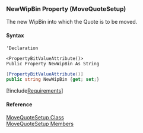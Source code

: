 ﻿### NewWipBin Property (MoveQuoteSetup)

The new WipBin into which the Quote is to be moved.

#### Syntax

```vbnet
'Declaration

<PropertyBitValueAttribute()>
Public Property NewWipBin As String
```

```csharp
[PropertyBitValueAttribute()]
public string NewWipBin {get; set;}
```

[!include[Requirements](../partials/requirements.md)]

#### Reference

[MoveQuoteSetup Class](FChoice.Toolkits.Clarify~FChoice.Toolkits.Clarify.Contracts.MoveQuoteSetup.md)  
[MoveQuoteSetup Members](FChoice.Toolkits.Clarify~FChoice.Toolkits.Clarify.Contracts.MoveQuoteSetup_members.md)